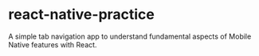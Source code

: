 # react-native-practice

A simple tab navigation app to understand fundamental aspects of Mobile Native features with React.
